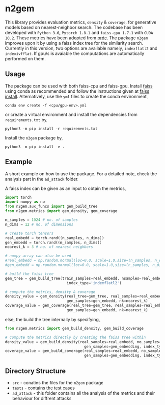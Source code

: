 # n2gem

This library provides evaluation metrics, ```density``` & ```coverage```, for generative models based on nearest-neighbor search. The codebase has been developed with ```Python 3.6```, ```Pytorch 1.8.1``` and ```faiss-gpu 1.7.1``` with ```CUDA 10.2```. These metrics have been adopted from [prdc](https://github.com/clovaai/generative-evaluation-prdc). The package ```n2gem``` improves upon it by using a faiss index tree for the similarity search. Currently in this version, two options are available namely, `indexflatl2` and `indexivfflat`. If gpu/s is avaiable the computations are automatically performed on them.


## Usage
The package can be used with both faiss-cpu and faiss-gpu. Install [faiss](https://faiss.ai/) using conda as recommended and follow the instructions given at [faiss install](https://github.com/facebookresearch/faiss/blob/main/INSTALL.md). Alternatively, use the ```yml``` files to create the conda environment,
```
conda env create -f <cpu/gpu-env>.yml
```
or create a virtual environment and install the dependencies from ```requirements.txt``` by,
```
python3 -m pip install -r requirements.txt
```
Install the ```n2gem``` package by,
```
python3 -m pip install -e .
```

## Example
A short example on how to use the package. For a detailed note, check the analysis part in the ```ad_attack``` folder.

A faiss index can be given as an input to obtain the metrics,
```python
import torch
import numpy as np
from n2gem.aux_funcs import gem_build_tree
from n2gem.metrics import gem_density, gem_coverage

n_samples = 1024 # no. of samples
n_dims = 12 # no. of dimensions

# create torch tensors
real_embedd = torch.rand((n_samples, n_dims))
gen_embedd = torch.rand((n_samples, n_dims))
nearest_k = 3 # no. of nearest neighbors

# numpy array can also be used
#real_embedd = np.random.normal(loc=0.0, scale=1.0,size=(n_samples, n_dims))
#gen_embedd = np.random.normal(loc=0.0, scale=1.0,size=(n_samples, n_dims))

# build the faiss tree
gem_tree = gem_build_tree(train_samples=real_embedd, nsamples=real_embedd.shape[0], 
                            index_type='indexflatl2')

# compute the metrics, density & coverage
density_value = gem_density(real_tree=gem_tree, real_samples=real_embedd, 
                            gen_samples=gen_embedd, nk=nearest_k)
coverage_value = gem_coverage(real_tree=gem_tree, real_samples=real_embedd, 
                            gen_samples=gen_embedd, nk=nearest_k)

```
else, the build the tree internally by specifying,

```python
from n2gem.metrics import gem_build_density, gem_build_coverage

# compute the metrics directly by creating the faiss tree within
density_value = gem_build_density(real_samples=real_embedd, no_samples=real_embedd.shape[0], 
                                    gen_samples=gen_embedding, index_type='indexflatl2', nk=nearest_k)
coverage_value = gem_build_coverage(real_samples=real_embedd, no_samples=real_embedd.shape[0], 
                                    gen_samples=gen_embedding, index_type='indexflatl2', nk=nearest_k)
```
## Directory Structure
- ```src``` - conatins the files for the ```n2gem``` package
- ```tests``` - contains the test cases
- ```ad_attack``` - this folder contains all the analysis of the metrics and their behaviour for diffrent attacks
